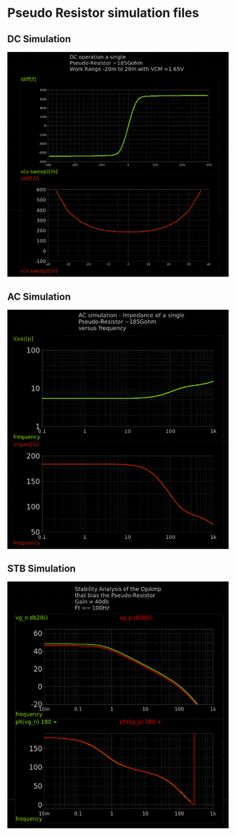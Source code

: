 # Pseudo Resistor simulation files

## DC Simulation
![DC Simulation](dc_single_pseudo_res.png)


## AC Simulation
![AC Simulation](ac_single_pseudo_res.png)


## STB Simulation
![STB Simulation](stb_single_pseudo_res.png)

